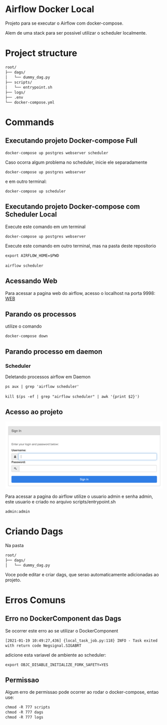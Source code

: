# Airflow Docker Local

Projeto para se executar o Airflow com docker-compose.

Alem de uma stack para ser possivel utilizar o scheduler localmente.

# Project structure
```
root/
├── dags/
│   └── dummy_dag.py
├── scripts/
│   └── entrypoint.sh
├── logs/
├── .env
└── docker-compose.yml
```


# Commands

## Executando projeto Docker-compose Full

```
docker-compose up postgres webserver scheduler
```
Caso ocorra algum problema no scheduler, inicie ele separadamente

```
docker-compose up postgres webserver
```

e em outro terminal:

```
docker-compose up scheduler
```

## Executando projeto Docker-compose com Scheduler Local

Execute este comando em um terminal
```
docker-compose up postgres webserver
```
Execute este comando em outro terminal, mas na pasta
deste repositorio
```
export AIRFLOW_HOME=$PWD

airflow scheduler
```

## Acessando Web

Para acessar a pagina web do airflow, acesso o localhost na porta
9998: [WEB](http://localhost:9998)

## Parando os processos

utilize o comando

```
docker-compose down
```

## Parando processo em daemon

### Scheduler

Deletando processos airflow em Daemon

```
ps aux | grep 'airflow scheduler'

kill $(ps -ef | grep "airflow scheduler" | awk '{print $2}')
```


## Acesso ao projeto

![login](images/login.png)

Para acessar a pagina do airflow utilize o usuario admin e senha admin,
este usuario e criado no arquivo scripts/entrypoint.sh

```
admin:admin
```

# Criando Dags

Na pasta

```
root/
├── dags/
│   └── dummy_dag.py
```

Voce pode editar e criar dags, que serao automaticamente 
adicionadas ao projeto.

# Erros Comuns

## Erro no DockerComponent das Dags
Se ocorrer este erro ao se utilizar o DockerComponent

```
[2021-01-19 10:49:27,436] {local_task_job.py:118} INFO - Task exited with return code Negsignal.SIGABRT
```

adicione esta variavel de ambiente ao scheduler:

```
export OBJC_DISABLE_INITIALIZE_FORK_SAFETY=YES
```

## Permissao

Algum erro de permissao pode ocorrer ao 
rodar o docker-compose, entao use:
```
chmod -R 777 scripts
chmod -R 777 dags
chmod -R 777 logs
```
